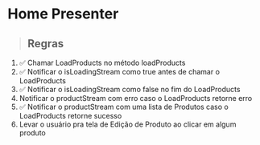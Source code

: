# Home Presenter

> ## Regras

1. ✅ Chamar LoadProducts no método loadProducts
2. ✅ Notificar o isLoadingStream como true antes de chamar o LoadProducts
3. ✅ Notificar o isLoadingStream como false no fim do LoadProducts
4. Notificar o productStream com erro caso o LoadProducts retorne erro
5. ✅ Notificar o productStream com uma lista de Produtos caso o LoadProducts retorne sucesso
6. Levar o usuário pra tela de Edição de Produto ao clicar em algum produto
